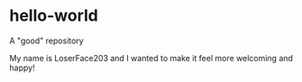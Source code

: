 # hello-world
A "good" repository

My name is LoserFace203 and I wanted to make it feel more welcoming and happy!
